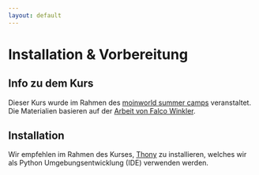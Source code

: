 ```yaml
---
layout: default
---
```


Installation & Vorbereitung
====================

Info zu dem Kurs
-------------
Dieser Kurs wurde im Rahmen des [moinworld summer camps](https://moinworld.de/summercamp/) veranstaltet. 
Die Materialien basieren auf der [Arbeit von Falco Winkler](https://falcowinkler.github.io/python-course/index.html).

Installation
-------------
Wir empfehlen im Rahmen des Kurses, [Thony](https://thonny.org) zu installieren, welches wir als 
Python Umgebungsentwicklung (IDE) verwenden werden. 